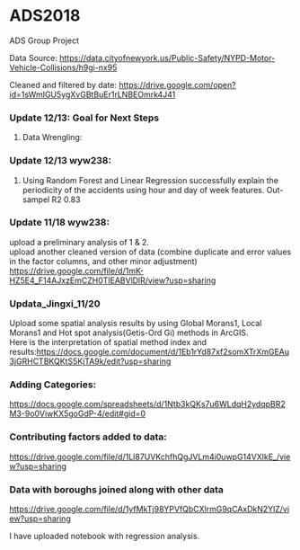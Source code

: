 # ADS2018
ADS Group Project

Data Source: https://data.cityofnewyork.us/Public-Safety/NYPD-Motor-Vehicle-Collisions/h9gi-nx95

Cleaned and filtered by date: https://drive.google.com/open?id=1sWmIGU5ygXvGBtBuEr1rLNBEOmrk4J41

### Update 12/13: Goal for Next Steps
1. Data Wrengling: 

### Update 12/13 wyw238:
1. Using Random Forest and Linear Regression successfully explain the periodicity of the accidents using hour and day of week features. Out-sampel R2 0.83

### Update 11/18 wyw238:
upload a preliminary analysis of 1 & 2.\
upload another cleaned version of data (combine duplicate and error values in the factor columns, and other minor adjustment)
https://drive.google.com/file/d/1mK-HZ5E4_F14AJxzEmCZH0TlEABVlDlR/view?usp=sharing


### Updata_Jingxi_11/20
Upload some spatial analysis results by using Global Morans1, Local Morans1 and Hot spot analysis(Getis-Ord Gi) methods in ArcGIS.\
Here is the interpretation of spatial method index and results:https://docs.google.com/document/d/1Eb1rYd87xf2somXTrXmGEAu3jGRHCTBKQKtS5KjTA9k/edit?usp=sharing


### Adding Categories:
https://docs.google.com/spreadsheets/d/1Ntb3kQKs7u6WLdqH2ydqpBR2M3-9o0ViwKX5goGdP-4/edit#gid=0

### Contributing factors added to data:
https://drive.google.com/file/d/1Ll87UVKchfhQgJVLm4i0uwpG14VXlkE_/view?usp=sharing


### Data with boroughs joined along with other data
https://drive.google.com/file/d/1yfMkTj98YPVfQbCXlrmG9qCAxDkN2YlZ/view?usp=sharing

I have uploaded notebook with regression analysis.
